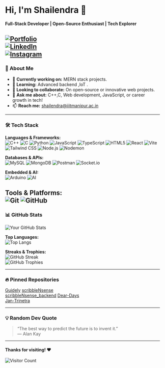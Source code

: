 # Hi, I'm Shailendra 👋  
**Full-Stack Developer | Open-Source Enthusiast | Tech Explorer**  

[![Portfolio](https://img.shields.io/badge/Portfolio-%23000000.svg?style=for-the-badge&logo=vercel&logoColor=white)](https://your-portfolio-link.vercel.app)  
[![LinkedIn](https://img.shields.io/badge/LinkedIn-0077B5?style=for-the-badge&logo=linkedin&logoColor=white)](https://linkedin.com/in/shailendra-shukla)  
[![Instagram](https://img.shields.io/badge/Instagram-E4405F?style=for-the-badge&logo=instagram&logoColor=white)](https://instagram.com/shailendra.shukla.1)  
---

### 🚀 **About Me**  
- 🔭 **Currently working on:** MERN stack projects.  
- 🌱 **Learning:** Advanced backend ,IoT .  
- 👯 **Looking to collaborate:** On open-source or innovative web projects.  
- 💬 **Ask me about:** C++,C, Web development, JavaScript, or career growth in tech!  
- 📫 **Reach me:** shailendra@iiitmanipur.ac.in

---

### 🛠️ **Tech Stack**  

**Languages & Frameworks:**  
![C++](https://img.shields.io/badge/C++-00599C?style=flat&logo=c%2B%2B&logoColor=white)
![C](https://img.shields.io/badge/C-A8B9CC?style=flat&logo=c&logoColor=black) 
![Python](https://img.shields.io/badge/Python-3776AB?style=flat&logo=python&logoColor=white)
![JavaScript](https://img.shields.io/badge/JavaScript-F7DF1E?style=flat&logo=javascript&logoColor=black) 
![TypeScript](https://img.shields.io/badge/TypeScript-3178C6?style=flat&logo=typescript&logoColor=white) 
![HTML5](https://img.shields.io/badge/HTML5-E34F26?style=flat&logo=html5&logoColor=white) 
![React](https://img.shields.io/badge/React-20232A?style=flat&logo=react&logoColor=61DAFB) 
![Vite](https://img.shields.io/badge/Vite-646CFF?style=flat&logo=vite&logoColor=white) 
![Tailwind CSS](https://img.shields.io/badge/Tailwind_CSS-06B6D4?style=flat&logo=tailwind-css&logoColor=white) 
![Node.js](https://img.shields.io/badge/Node.js-339933?style=flat&logo=node.js&logoColor=white) 
![Nodemon](https://img.shields.io/badge/Nodemon-76D04B?style=flat&logo=nodemon&logoColor=white)  

**Databases & APIs:**  
![MySQL](https://img.shields.io/badge/MySQL-4479A1?style=flat&logo=mysql&logoColor=white)
![MongoDB](https://img.shields.io/badge/MongoDB-47A248?style=flat&logo=mongodb&logoColor=white) 
![Postman](https://img.shields.io/badge/Postman-FF6C37?style=flat&logo=postman&logoColor=white)
![Socket.io](https://img.shields.io/badge/Socket.io-010101?style=flat&logo=socket.io&logoColor=white)  

**Embedded & AI:**  
![Arduino](https://img.shields.io/badge/Arduino-00979D?style=flat&logo=arduino&logoColor=white)
![AI](https://img.shields.io/badge/AI-FF9E0F?style=flat&logo=ai&logoColor=black)  

**Tools & Platforms:**  
![Git](https://img.shields.io/badge/Git-F05032?style=flat&logo=git&logoColor=white) 
![GitHub](https://img.shields.io/badge/GitHub-181717?style=flat&logo=github&logoColor=white)  
---

### 📊 **GitHub Stats**  
![Your GitHub Stats](https://github-readme-stats.vercel.app/api?username=shailendra-iiitm&show_icons=true&theme=radical&hide_border=true)  

**Top Languages:**  
![Top Langs](https://github-readme-stats.vercel.app/api/top-langs/?username=shailendra-iiitm&layout=compact&theme=radical)  

**Streaks & Trophies:**  
![GitHub Streak](https://streak-stats.demolab.com/?user=shailendra-iiitm&theme=radical)  
![GitHub Trophies](https://github-profile-trophy.vercel.app/?username=shailendra-iiitm&theme=radical&margin-w=10)  

---

### 🔥 **Pinned Repositories**  
[Guidely](https://github.com/shailendra-iiitm/Guiedly) 
[scribbleNsense](https://github.com/shailendra-iiitm/scribbleNsense)  
[scribbleNsense_backend](https://github.com/shailendra-iiitm/scribbleNsense_backend) 
[Dear-Days](https://github.com/shailendra-iiitm/Dear-Days)  
[Jan-Trinetra](https://github.com/shailendra-iiitm/Jan-Trinetra)

---

### 💡 **Random Dev Quote**  
> “The best way to predict the future is to invent it.”  
> — Alan Kay  

---

#### Thanks for visiting! ❤️  
![Visitor Count](https://visitor-badge.laobi.icu/badge?page_id=shailendra-iiitm.shailendra-iiitm)  
